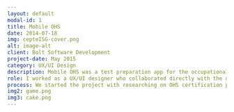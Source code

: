```yaml
---
layout: default
modal-id: 1
title: Mobile OHS
date: 2014-07-18
img: cepteISG-cover.png
alt: image-alt
client: Bolt Software Development
project-date: May 2015
category: UX/UI Design
description: Mobile OHS was a test preparation app for the occupational safety and health certification exam in Turkey. The project was in the initiation stage when my team got involved with the client. The client asked us to design an Android app to assist students with their studies and to develop a prototype before he invested in more on the idea. The reason our client asked us to design and develop this app was to provide a mobile preparation platform which would enable candidates to study in several circumstances.
role: I worked as a UX/UI designer who collaborated directly with the development team. I was responsible for the logo design, interaction and UI design of the Android app. I led the design work, produced the wireframes, designed the user flows and the interface. 
process: We started the project with researching on OHS certification process and then conducted interviews with the instructors of OHS certification preparation courses and candidates to get insights into the preparation process and the potential users of the project. We identified personas and use case scenarios to generate project requirements. After defining the scope of the product we were responsible for, I designed the wireframes. My team and I decided on the best design we came up with and finally I designed hi-fi UI mock ups.  
img2: game.png
img3: cake.png
---
```

